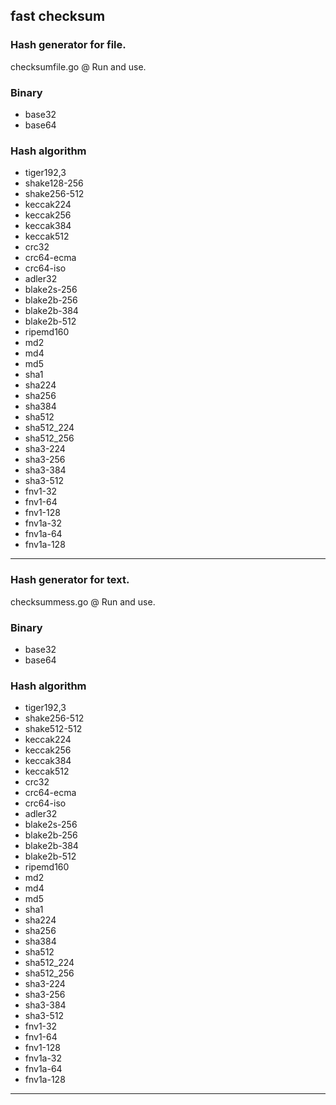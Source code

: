 **fast checksum**
------------------
### Hash generator for file. ###

checksumfile.go @ Run and use.

### Binary ###
- base32
- base64

### Hash algorithm ###
- tiger192,3
- shake128-256
- shake256-512
- keccak224
- keccak256
- keccak384
- keccak512
- crc32
- crc64-ecma
- crc64-iso
- adler32
- blake2s-256
- blake2b-256
- blake2b-384
- blake2b-512
- ripemd160
- md2
- md4
- md5
- sha1
- sha224
- sha256
- sha384
- sha512
- sha512_224
- sha512_256
- sha3-224
- sha3-256
- sha3-384
- sha3-512
- fnv1-32
- fnv1-64
- fnv1-128
- fnv1a-32
- fnv1a-64
- fnv1a-128
------------------

### Hash generator for text. ###

checksummess.go @ Run and use.

### Binary ###
- base32
- base64

### Hash algorithm ###
- tiger192,3
- shake256-512
- shake512-512
- keccak224
- keccak256
- keccak384
- keccak512
- crc32
- crc64-ecma
- crc64-iso
- adler32
- blake2s-256
- blake2b-256
- blake2b-384
- blake2b-512
- ripemd160
- md2
- md4
- md5
- sha1
- sha224
- sha256
- sha384
- sha512
- sha512_224
- sha512_256
- sha3-224
- sha3-256
- sha3-384
- sha3-512
- fnv1-32
- fnv1-64
- fnv1-128
- fnv1a-32
- fnv1a-64
- fnv1a-128
------------------
